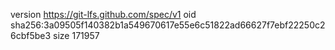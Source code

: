 version https://git-lfs.github.com/spec/v1
oid sha256:3a09505f140382b1a549670617e55e6c51822ad66627f7ebf22250c26cbf5be3
size 171957

